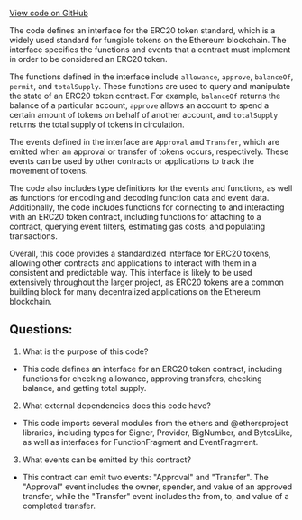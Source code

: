 [View code on GitHub](zoo-labs/zoo/blob/master/contracts/types/IERC20.d.ts)

The code defines an interface for the ERC20 token standard, which is a widely used standard for fungible tokens on the Ethereum blockchain. The interface specifies the functions and events that a contract must implement in order to be considered an ERC20 token. 

The functions defined in the interface include `allowance`, `approve`, `balanceOf`, `permit`, and `totalSupply`. These functions are used to query and manipulate the state of an ERC20 token contract. For example, `balanceOf` returns the balance of a particular account, `approve` allows an account to spend a certain amount of tokens on behalf of another account, and `totalSupply` returns the total supply of tokens in circulation. 

The events defined in the interface are `Approval` and `Transfer`, which are emitted when an approval or transfer of tokens occurs, respectively. These events can be used by other contracts or applications to track the movement of tokens.

The code also includes type definitions for the events and functions, as well as functions for encoding and decoding function data and event data. Additionally, the code includes functions for connecting to and interacting with an ERC20 token contract, including functions for attaching to a contract, querying event filters, estimating gas costs, and populating transactions.

Overall, this code provides a standardized interface for ERC20 tokens, allowing other contracts and applications to interact with them in a consistent and predictable way. This interface is likely to be used extensively throughout the larger project, as ERC20 tokens are a common building block for many decentralized applications on the Ethereum blockchain.
## Questions: 
 1. What is the purpose of this code?
- This code defines an interface for an ERC20 token contract, including functions for checking allowance, approving transfers, checking balance, and getting total supply.

2. What external dependencies does this code have?
- This code imports several modules from the ethers and @ethersproject libraries, including types for Signer, Provider, BigNumber, and BytesLike, as well as interfaces for FunctionFragment and EventFragment.

3. What events can be emitted by this contract?
- This contract can emit two events: "Approval" and "Transfer". The "Approval" event includes the owner, spender, and value of an approved transfer, while the "Transfer" event includes the from, to, and value of a completed transfer.